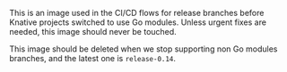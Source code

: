 This is an image used in the CI/CD flows for release branches before Knative
projects switched to use Go modules. Unless urgent fixes are needed, this image
should never be touched.

This image should be deleted when we stop supporting non Go modules branches,
and the latest one is `release-0.14`.
